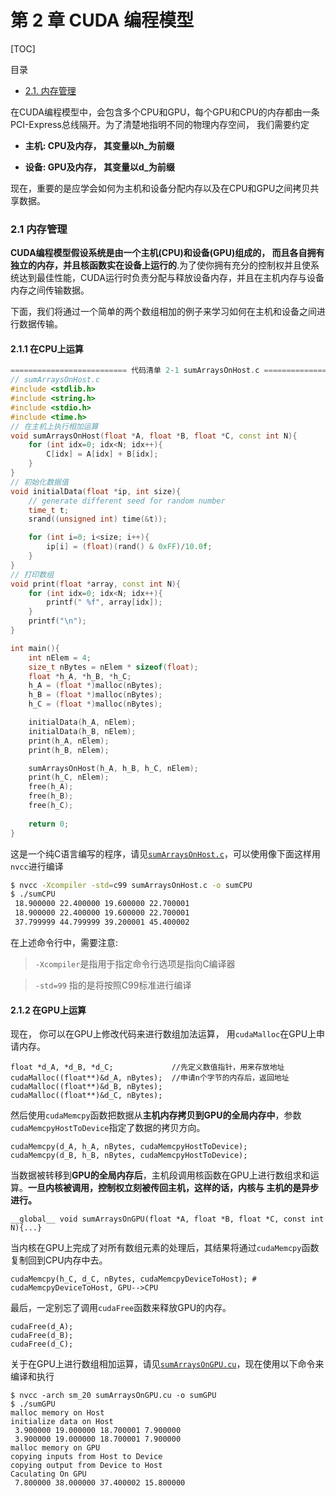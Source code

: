 # 第 2 章 CUDA 编程模型

[TOC]

目录
* [2.1. 内存管理](#21-内存管理)

在CUDA编程模型中，会包含多个CPU和GPU，每个GPU和CPU的内存都由一条PCI-Express总线隔开。为了清楚地指明不同的物理内存空间， 我们需要约定

- **主机: CPU及内存， 其变量以h_为前缀**

- **设备: GPU及内存， 其变量以d_为前缀**

现在，重要的是应学会如何为主机和设备分配内存以及在CPU和GPU之间拷贝共享数据。

### 2.1 内存管理
**CUDA编程模型假设系统是由一个主机(CPU)和设备(GPU)组成的， 而且各自拥有独立的内存，并且核函数实在设备上运行的**.为了使你拥有充分的控制权并且使系统达到最佳性能，CUDA运行时负责分配与释放设备内存，并且在主机内存与设备内存之间传输数据。

下面，我们将通过一个简单的两个数组相加的例子来学习如何在主机和设备之间进行数据传输。
####  2.1.1 在CPU上运算

```cpp
========================== 代码清单 2-1 sumArraysOnHost.c ==========================
// sumArraysOnHost.c
#include <stdlib.h>
#include <string.h>
#include <stdio.h>
#include <time.h>
// 在主机上执行相加运算
void sumArraysOnHost(float *A, float *B, float *C, const int N){
    for (int idx=0; idx<N; idx++){
        C[idx] = A[idx] + B[idx];
    }
}
// 初始化数据值
void initialData(float *ip, int size){
    // generate different seed for random number
    time_t t;
    srand((unsigned int) time(&t));

    for (int i=0; i<size; i++){
        ip[i] = (float)(rand() & 0xFF)/10.0f;
    }
}
// 打印数组
void print(float *array, const int N){
    for (int idx=0; idx<N; idx++){
        printf(" %f", array[idx]);
    }
    printf("\n");
}

int main(){
    int nElem = 4;
    size_t nBytes = nElem * sizeof(float);
    float *h_A, *h_B, *h_C;
    h_A = (float *)malloc(nBytes);
    h_B = (float *)malloc(nBytes);
    h_C = (float *)malloc(nBytes);

    initialData(h_A, nElem);
    initialData(h_B, nElem);
    print(h_A, nElem);
    print(h_B, nElem);

    sumArraysOnHost(h_A, h_B, h_C, nElem);
    print(h_C, nElem);
    free(h_A);
    free(h_B);
    free(h_C);
    
    return 0;
}
```
这是一个纯C语言编写的程序，请见[`sumArraysOnHost.c`](https://github.com/YunYang1994/cuda-tutorial/blob/master/src/chapter02/sumArraysOnHost.c)，可以使用像下面这样用`nvcc`进行编译
```bash
$ nvcc -Xcompiler -std=c99 sumArraysOnHost.c -o sumCPU
$ ./sumCPU
 18.900000 22.400000 19.600000 22.700001
 18.900000 22.400000 19.600000 22.700001
 37.799999 44.799999 39.200001 45.400002
```
在上述命令行中，需要注意:

> `-Xcompiler`是指用于指定命令行选项是指向C编译器

> `-std=99` 指的是将按照C99标准进行编译

####  2.1.2 在GPU上运算
现在， 你可以在GPU上修改代码来进行数组加法运算， 用`cudaMalloc`在GPU上申请内存。
```bashrc
float *d_A, *d_B, *d_C;             //先定义数值指针，用来存放地址
cudaMalloc((float**)&d_A, nBytes);  //申请n个字节的内存后，返回地址
cudaMalloc((float**)&d_B, nBytes);
cudaMalloc((float**)&d_C, nBytes);
```
然后使用`cudaMemcpy`函数把数据从**主机内存拷贝到GPU的全局内存中**，参数`cudaMemcpyHostToDevice`指定了数据的拷贝方向。
```bashrc
cudaMemcpy(d_A, h_A, nBytes, cudaMemcpyHostToDevice);
cudaMemcpy(d_B, h_B, nBytes, cudaMemcpyHostToDevice);
```
当数据被转移到**GPU的全局内存后**，主机段调用核函数在GPU上进行数组求和运算。**一旦内核被调用，控制权立刻被传回主机，这样的话，内核与
主机的是异步进行。**
```bashrc
__global__ void sumArraysOnGPU(float *A, float *B, float *C, const int N){...}
```
当内核在GPU上完成了对所有数组元素的处理后，其结果将通过```cudaMemcpy```函数复制回到CPU内存中去。
```bashrc
cudaMemcpy(h_C, d_C, nBytes, cudaMemcpyDeviceToHost); # cudaMemcpyDeviceToHost, GPU-->CPU
```
最后，一定别忘了调用`cudaFree`函数来释放GPU的内存。
```bashrc
cudaFree(d_A);
cudaFree(d_B);
cudaFree(d_C);
```
关于在GPU上进行数组相加运算，请见[`sumArraysOnGPU.cu`](https://github.com/YunYang1994/cuda-tutorial/blob/master/src/chapter02/sumArraysOnGPU.cu)，现在使用以下命令来编译和执行
```bashrc
$ nvcc -arch sm_20 sumArraysOnGPU.cu -o sumGPU
$ ./sumGPU
malloc memory on Host
initialize data on Host
 3.900000 19.000000 18.700001 7.900000
 3.900000 19.000000 18.700001 7.900000
malloc memory on GPU
copying inputs from Host to Device
copying output from Device to Host
Caculating On GPU
 7.800000 38.000000 37.400002 15.800000
```








